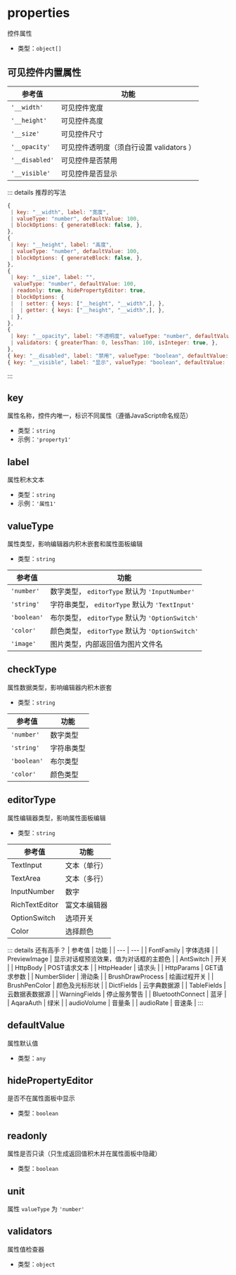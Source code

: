 # properties
控件属性
- 类型：`object[]`

## 可见控件内置属性
| 参考值 | 功能 |
| --- | --- |
| `'__width'` | 可见控件宽度 |
| `'__height'` | 可见控件高度 |
| `'__size'` | 可见控件尺寸 |
| `'__opacity'` | 可见控件透明度（须自行设置 validators ） |
| `'__disabled'` | 可见控件是否禁用 |
| `'__visible'` | 可见控件是否显示 |

::: details 推荐的写法
```js
{
 | key: "__width", label: "宽度",
 | valueType: "number", defaultValue: 100,
 | blockOptions: { generateBlock: false, },
},
{
 | key: "__height", label: "高度",
 | valueType: "number", defaultValue: 100,
 | blockOptions: { generateBlock: false, },
},
{
 | key: "__size", label: "",
  valueType: "number", defaultValue: 100,
 | readonly: true, hidePropertyEditor: true,
 | blockOptions: {
 |  | setter: { keys: ["__height", "__width",], },
 |  | getter: { keys: ["__height", "__width",], },
 | },
},
{
 | key: "__opacity", label: "不透明度", valueType: "number", defaultValue: 100,
 | validators: { greaterThan: 0, lessThan: 100, isInteger: true, },
},
{ key: "__disabled", label: "禁用", valueType: "boolean", defaultValue: false, },
{ key: "__visible", label: "显示", valueType: "boolean", defaultValue: true, },
```
:::

## key
属性名称，控件内唯一，标识不同属性（遵循JavaScript命名规范）
- 类型：`string`
- 示例：`'property1'`

## label
属性积木文本
- 类型：`string`
- 示例：`'属性1'`

## valueType
属性类型，影响编辑器内积木嵌套和属性面板编辑
- 类型：`string`

| 参考值 | 功能 |
| --- | --- |
| `'number'` | 数字类型， `editorType` 默认为 `'InputNumber'` |
| `'string'` | 字符串类型， `editorType` 默认为 `'TextInput'` |
| `'boolean'` | 布尔类型， `editorType` 默认为 `'OptionSwitch'` |
| `'color'` | 颜色类型， `editorType` 默认为 `'OptionSwitch'` |
| `'image'` | 图片类型，内部返回值为图片文件名 |

## checkType
属性数据类型，影响编辑器内积木嵌套
- 类型：`string`

| 参考值 | 功能 |
| --- | --- |
| `'number'` | 数字类型 |
| `'string'` | 字符串类型 |
| `'boolean'` | 布尔类型 |
| `'color'` | 颜色类型 |

## editorType
属性编辑器类型，影响属性面板编辑
- 类型：`string`

| 参考值 | 功能 |
| --- | --- |
| TextInput | 文本（单行） |
| TextArea | 文本（多行） |
| InputNumber | 数字 |
| RichTextEditor | 富文本编辑器 |
| OptionSwitch | 选项开关 |
| Color | 选择颜色 |

::: details 还有高手？
| 参考值 | 功能 |
| --- | --- |
| FontFamily | 字体选择 |
| PreviewImage | 显示对话框预览效果，值为对话框的主题色 |
| AntSwitch | 开关 |
| HttpBody | POST请求文本 |
| HttpHeader | 请求头 |
| HttpParams | GET请求参数 |
| NumberSlider | 滑动条 |
| BrushDrawProcess | 绘画过程开关 |
| BrushPenColor | 颜色及光标形状 |
| DictFields | 云字典数据源 |
| TableFields | 云数据表数据源 |
| WarningFields | 停止服务警告 |
| BluetoothConnect | 蓝牙 |
| AqaraAuth | 绿米 |
| audioVolume | 音量条 |
| audioRate | 音速条 |
:::

## defaultValue
属性默认值
- 类型：`any`
## hidePropertyEditor
是否不在属性面板中显示
- 类型：`boolean`
## readonly
属性是否只读（只生成返回值积木并在属性面板中隐藏）
- 类型：`boolean`
## unit
属性 `valueType` 为 `'number'` 
## validators
属性值检查器
- 类型：`object`
